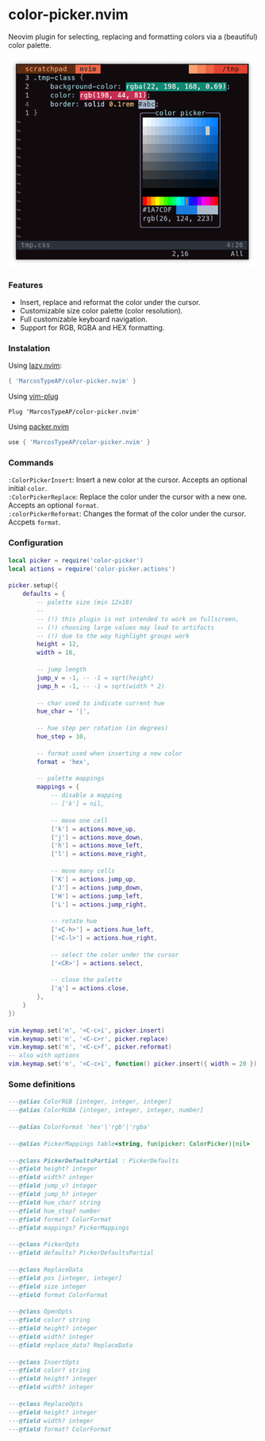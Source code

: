 # color-picker.nvim
Neovim plugin for selecting, replacing and formatting colors via a (beautiful) color palette.

<img src="https://raw.githubusercontent.com/MarcosTypeAP/color-picker.nvim/images/images/img1.png" width="500">

### Features
- Insert, replace and reformat the color under the cursor.
- Customizable size color palette (color resolution).
- Full customizable keyboard navigation.
- Support for RGB, RGBA and HEX formatting.

### Instalation
Using [lazy.nvim](https://github.com/folke/lazy.nvim):
```lua
{ 'MarcosTypeAP/color-picker.nvim' }
```
Using [vim-plug](https://github.com/junegunn/vim-plug)
``` vim
Plug 'MarcosTypeAP/color-picker.nvim'
```
Using [packer.nvim](https://github.com/wbthomason/packer.nvim)
```lua
use { 'MarcosTypeAP/color-picker.nvim' }
```

### Commands
`:ColorPickerInsert`: Insert a new color at the cursor. Accepts an optional initial `color`.<br>
`:ColorPickerReplace`: Replace the color under the cursor with a new one. Accepts an optional `format`.<br>
`:colorPickerReformat`: Changes the format of the color under the cursor. Accpets `format`.

### Configuration
```lua
local picker = require('color-picker')
local actions = require('color-picker.actions')

picker.setup({
    defaults = {
        -- palette size (min 12x18)
        --
        -- (!) this plugin is not intended to work on fullscreen,
        -- (!) choosing large values may lead to artifacts
        -- (!) due to the way highlight groups work
        height = 12,
        width = 18,

        -- jump length
        jump_v = -1, -- -1 = sqrt(height)
        jump_h = -1, -- -1 = sqrt(width * 2)

        -- char used to indicate current hue
        hue_char = '|',

        -- hue step per rotation (in degrees)
        hue_step = 10,

        -- format used when inserting a new color
        format = 'hex',

        -- palette mappings
        mappings = {
            -- disable a mapping
            -- ['k'] = nil,

            -- move one cell
            ['k'] = actions.move_up,
            ['j'] = actions.move_down,
            ['h'] = actions.move_left,
            ['l'] = actions.move_right,

            -- move many cells
            ['K'] = actions.jump_up,
            ['J'] = actions.jump_down,
            ['H'] = actions.jump_left,
            ['L'] = actions.jump_right,

            -- rotate hue
            ['<C-h>'] = actions.hue_left,
            ['<C-l>'] = actions.hue_right,

            -- select the color under the cursor
            ['<CR>'] = actions.select,

            -- close the palette
            ['q'] = actions.close,
        },
    }
})

vim.keymap.set('n', '<C-c>i', picker.insert)
vim.keymap.set('n', '<C-c>r', picker.replace)
vim.keymap.set('n', '<C-c>f', picker.reformat)
-- also with options
vim.keymap.set('n', '<C-c>i', function() picker.insert({ width = 20 }) end)
```

### Some definitions
```lua
---@alias ColorRGB [integer, integer, integer]
---@alias ColorRGBA [integer, integer, integer, number]

---@alias ColorFormat 'hex'|'rgb'|'rgba'

---@alias PickerMappings table<string, fun(picker: ColorPicker)|nil>

---@class PickerDefaultsPartial : PickerDefaults
---@field height? integer
---@field width? integer
---@field jump_v? integer
---@field jump_h? integer
---@field hue_char? string
---@field hue_step? number
---@field format? ColorFormat
---@field mappings? PickerMappings

---@class PickerOpts
---@field defaults? PickerDefaultsPartial

---@class ReplaceData
---@field pos [integer, integer]
---@field size integer
---@field format ColorFormat

---@class OpenOpts
---@field color? string
---@field height? integer
---@field width? integer
---@field replace_data? ReplaceData

---@class InsertOpts
---@field color? string
---@field height? integer
---@field width? integer

---@class ReplaceOpts
---@field height? integer
---@field width? integer
---@field format? ColorFormat
```
